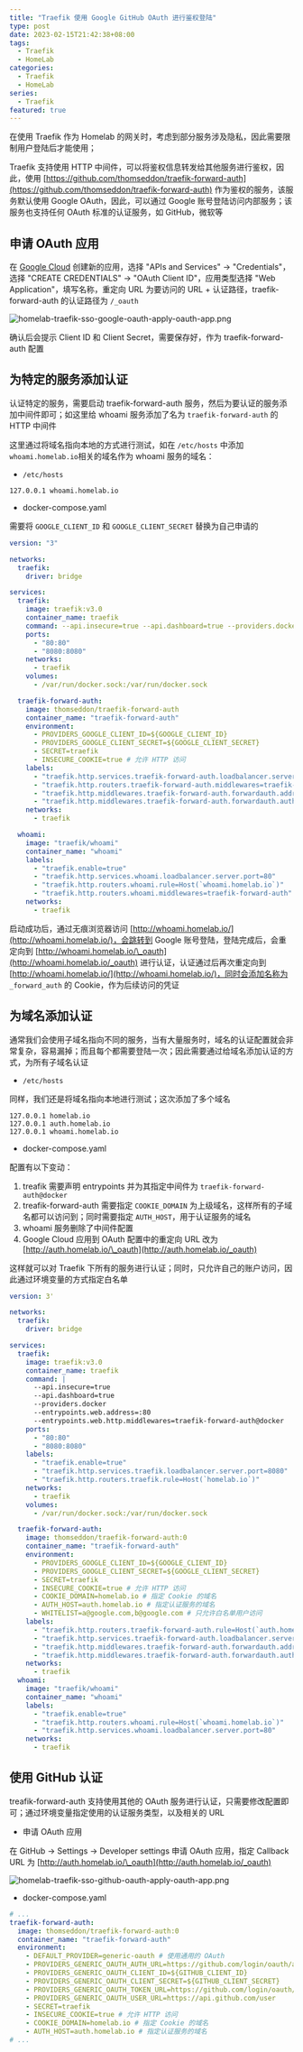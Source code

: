 ```yaml
---
title: "Traefik 使用 Google GitHub OAuth 进行鉴权登陆"
type: post
date: 2023-02-15T21:42:38+08:00
tags:
  - Traefik
  - HomeLab
categories:
  - Traefik
  - HomeLab
series:
  - Traefik
featured: true
---
```



在使用 Traefik 作为 Homelab 的网关时，考虑到部分服务涉及隐私，因此需要限制用户登陆后才能使用；

Traefik 支持使用 HTTP 中间件，可以将鉴权信息转发给其他服务进行鉴权，因此，使用 [https://github.com/thomseddon/traefik-forward-auth](https://github.com/thomseddon/traefik-forward-auth) 作为鉴权的服务，该服务默认使用 Google OAuth，因此，可以通过 Google 账号登陆访问内部服务；该服务也支持任何 OAuth 标准的认证服务，如 GitHub，微软等

## 申请 OAuth 应用

在 [Google Cloud](https://console.cloud.google.com/apis/credentials) 创建新的应用，选择 "APIs and Services" -> "Credentials"，选择 "CREATE CREDENTIALS" -> "OAuth Client ID"，应用类型选择 "Web Application"，填写名称，重定向 URL 为要访问的 URL + 认证路径，traefik-forward-auth 的认证路径为 `/_oauth`

![homelab-traefik-sso-google-oauth-apply-oauth-app.png](https://img.hellowood.dev/picture/homelab-traefik-sso-google-oauth-apply-oauth-app.png)

确认后会提示 Client ID 和 Client Secret，需要保存好，作为 traefik-forward-auth 配置

## 为特定的服务添加认证

认证特定的服务，需要启动 traefik-forward-auth 服务，然后为要认证的服务添加中间件即可；如这里给 whoami 服务添加了名为 `traefik-forward-auth` 的 HTTP 中间件

这里通过将域名指向本地的方式进行测试，如在 `/etc/hosts` 中添加 `whoami.homelab.io`相关的域名作为 whoami 服务的域名：

- `/etc/hosts`

```
127.0.0.1 whoami.homelab.io
```

- docker-compose.yaml

需要将 `GOOGLE_CLIENT_ID` 和 `GOOGLE_CLIENT_SECRET` 替换为自己申请的

```yaml
version: "3"

networks:
  traefik:
    driver: bridge

services:
  traefik:
    image: traefik:v3.0
    container_name: traefik
    command: --api.insecure=true --api.dashboard=true --providers.docker
    ports:
      - "80:80"
      - "8080:8080"
    networks:
      - traefik
    volumes:
      - /var/run/docker.sock:/var/run/docker.sock

  traefik-forward-auth:
    image: thomseddon/traefik-forward-auth
    container_name: "traefik-forward-auth"
    environment:
      - PROVIDERS_GOOGLE_CLIENT_ID=${GOOGLE_CLIENT_ID}
      - PROVIDERS_GOOGLE_CLIENT_SECRET=${GOOGLE_CLIENT_SECRET}
      - SECRET=traefik
      - INSECURE_COOKIE=true # 允许 HTTP 访问
    labels:
      - "traefik.http.services.traefik-forward-auth.loadbalancer.server.port=4181"
      - "traefik.http.routers.traefik-forward-auth.middlewares=traefik-forward-auth"
      - "traefik.http.middlewares.traefik-forward-auth.forwardauth.address=http://traefik-forward-auth:4181"
      - "traefik.http.middlewares.traefik-forward-auth.forwardauth.authResponseHeaders=X-Forwarded-User"
    networks:
      - traefik

  whoami:
    image: "traefik/whoami"
    container_name: "whoami"
    labels:
      - "traefik.enable=true"
      - "traefik.http.services.whoami.loadbalancer.server.port=80"
      - "traefik.http.routers.whoami.rule=Host(`whoami.homelab.io`)"
      - "traefik.http.routers.whoami.middlewares=traefik-forward-auth"
    networks:
      - traefik
```

启动成功后，通过无痕浏览器访问 [http://whoami.homelab.io/](http://whoami.homelab.io/)，会跳转到 Google 账号登陆，登陆完成后，会重定向到 [http://whoami.homelab.io/\_oauth](http://whoami.homelab.io/_oauth) 进行认证，认证通过后再次重定向到 [http://whoami.homelab.io/](http://whoami.homelab.io/)，同时会添加名称为 `_forward_auth` 的 Cookie，作为后续访问的凭证

## 为域名添加认证

通常我们会使用子域名指向不同的服务，当有大量服务时，域名的认证配置就会非常复杂，容易漏掉；而且每个都需要登陆一次；因此需要通过给域名添加认证的方式，为所有子域名认证

- `/etc/hosts`

同样，我们还是将域名指向本地进行测试；这次添加了多个域名

```
127.0.0.1 homelab.io
127.0.0.1 auth.homelab.io
127.0.0.1 whoami.homelab.io
```

- docker-compose.yaml

配置有以下变动：

1. treafik 需要声明 entrypoints 并为其指定中间件为 `traefik-forward-auth@docker`
2. treafik-forward-auth 需要指定 `COOKIE_DOMAIN` 为上级域名，这样所有的子域名都可以访问到；同时需要指定 `AUTH_HOST`，用于认证服务的域名
3. whoami 服务删除了中间件配置
4. Google Cloud 应用到 OAuth 配置中的重定向 URL 改为 [http://auth.homelab.io/\_oauth](http://auth.homelab.io/_oauth)

这样就可以对 Traefik 下所有的服务进行认证；同时，只允许自己的账户访问，因此通过环境变量的方式指定白名单

```yaml
version: 3'

networks:
  traefik:
    driver: bridge

services:
  traefik:
    image: traefik:v3.0
    container_name: traefik
    command: |
      --api.insecure=true 
      --api.dashboard=true 
      --providers.docker 
      --entrypoints.web.address=:80 
      --entrypoints.web.http.middlewares=traefik-forward-auth@docker
    ports:
      - "80:80"
      - "8080:8080"
    labels:
      - "traefik.enable=true"
      - "traefik.http.services.traefik.loadbalancer.server.port=8080"
      - "traefik.http.routers.traefik.rule=Host(`homelab.io`)"
    networks:
      - traefik
    volumes:
      - /var/run/docker.sock:/var/run/docker.sock

  traefik-forward-auth:
    image: thomseddon/traefik-forward-auth:0
    container_name: "traefik-forward-auth"
    environment:
      - PROVIDERS_GOOGLE_CLIENT_ID=${GOOGLE_CLIENT_ID}
      - PROVIDERS_GOOGLE_CLIENT_SECRET=${GOOGLE_CLIENT_SECRET}
      - SECRET=traefik
      - INSECURE_COOKIE=true # 允许 HTTP 访问
      - COOKIE_DOMAIN=homelab.io # 指定 Cookie 的域名
      - AUTH_HOST=auth.homelab.io # 指定认证服务的域名
      - WHITELIST=a@google.com,b@google.com # 只允许白名单用户访问
    labels:
      - "traefik.http.routers.traefik-forward-auth.rule=Host(`auth.homelab.io`)"
      - "traefik.http.services.traefik-forward-auth.loadbalancer.server.port=4181"
      - "traefik.http.middlewares.traefik-forward-auth.forwardauth.address=http://traefik-forward-auth:4181"
      - "traefik.http.middlewares.traefik-forward-auth.forwardauth.authResponseHeaders=X-Forwarded-User"
    networks:
      - traefik
  whoami:
    image: "traefik/whoami"
    container_name: "whoami"
    labels:
      - "traefik.enable=true"
      - "traefik.http.routers.whoami.rule=Host(`whoami.homelab.io`)"
      - "traefik.http.services.whoami.loadbalancer.server.port=80"
    networks:
      - traefik
```

## 使用 GitHub 认证

treafik-forward-auth 支持使用其他的 OAuth 服务进行认证，只需要修改配置即可；通过环境变量指定使用的认证服务类型，以及相关的 URL

- 申请 OAuth 应用

在 GitHub -> Settings -> Developer settings 申请 OAuth 应用，指定 Callback URL 为 [http://auth.homelab.io/\_oauth](http://auth.homelab.io/_oauth)

![homelab-traefik-sso-github-oauth-apply-oauth-app.png](https://img.hellowood.dev/picture/homelab-traefik-sso-github-oauth-apply-oauth-app.png)

- docker-compose.yaml

```yaml
# ...
traefik-forward-auth:
  image: thomseddon/traefik-forward-auth:0
  container_name: "traefik-forward-auth"
  environment:
    - DEFAULT_PROVIDER=generic-oauth # 使用通用的 OAuth
    - PROVIDERS_GENERIC_OAUTH_AUTH_URL=https://github.com/login/oauth/authorize
    - PROVIDERS_GENERIC_OAUTH_CLIENT_ID=${GITHUB_CLIENT_ID}
    - PROVIDERS_GENERIC_OAUTH_CLIENT_SECRET=${GITHUB_CLIENT_SECRET}
    - PROVIDERS_GENERIC_OAUTH_TOKEN_URL=https://github.com/login/oauth/access_token
    - PROVIDERS_GENERIC_OAUTH_USER_URL=https://api.github.com/user
    - SECRET=traefik
    - INSECURE_COOKIE=true # 允许 HTTP 访问
    - COOKIE_DOMAIN=homelab.io # 指定 Cookie 的域名
    - AUTH_HOST=auth.homelab.io # 指定认证服务的域名
# ...
```
